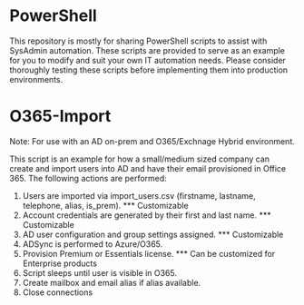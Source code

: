 # PowerShell

This repository is mostly for sharing PowerShell scripts to assist with SysAdmin automation. These scripts
are provided to serve as an example for you to modify and suit your own IT automation needs. Please consider thoroughly
testing these scripts before implementing them into production environments.

# O365-Import
Note: For use with an AD on-prem and O365/Exchnage Hybrid environment.

This script is an example for how a small/medium sized company can create and import users into AD and have their email provisioned in Office 365. The following actions are performed:

  1. Users are imported via import_users.csv (firstname, lastname, telephone, alias, is_prem). *** Customizable
  2. Account credentials are generated by their first and last name. *** Customizable
  3. AD user configuration and group settings assigned. *** Customizable
  4. ADSync is performed to Azure/O365.
  5. Provision Premium or Essentials license. *** Can be customized for Enterprise products
  6. Script sleeps until user is visible in O365.
  7. Create mailbox and email alias if alias available.
  8. Close connections 
  
